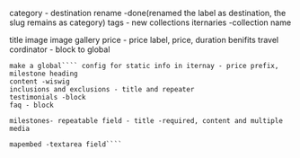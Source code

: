 category - destination rename -done(renamed the label as destination, the slug remains as category)
tags - new collections
iternaries -collection name

title
image
image gallery
price - price label, price,
duration
benifits
travel cordinator - block to global

    make a global```` config for static info in iternay - price prefix, milestone heading
    content -wiswig
    inclusions and exclusions - title and repeater
    testimonials -block
    faq - block

    milestones- repeatable field - title -required, content and multiple media

    mapembed -textarea field````
